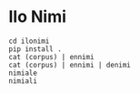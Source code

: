# Ilo Nimi

```
cd ilonimi
pip install . 
cat (corpus) | ennimi
cat (corpus) | ennimi | denimi
nimiale
nimiali
```
